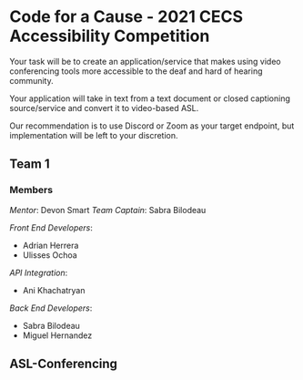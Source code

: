 # Code for a Cause - 2021 CECS Accessibility Competition
Your task will be to create an application/service that makes using
video conferencing tools more accessible to the deaf and hard of hearing
community. 

Your application will take in text from a text document or closed
captioning source/service and convert it to video-based ASL. 

Our recommendation is to use Discord or Zoom as your target endpoint, but implementation will be left to your discretion.

## Team 1
### Members
*Mentor*: Devon Smart
*Team Captain*: Sabra Bilodeau

*Front End Developers*: 
- Adrian Herrera
- Ulisses Ochoa

*API Integration*:
- Ani Khachatryan

*Back End Developers*:
- Sabra Bilodeau
- Miguel Hernandez

## ASL-Conferencing
